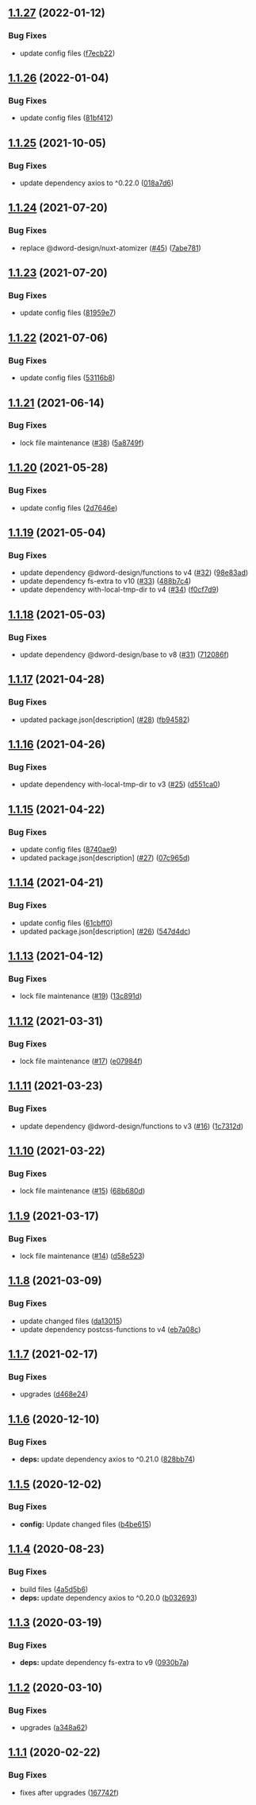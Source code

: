 ## [1.1.27](https://github.com/dword-design/atomizer-plugin-vertical-rhythm/compare/v1.1.26...v1.1.27) (2022-01-12)


### Bug Fixes

* update config files ([f7ecb22](https://github.com/dword-design/atomizer-plugin-vertical-rhythm/commit/f7ecb22533515c8d0b7e9bd6008e9ebc78be52c9))

## [1.1.26](https://github.com/dword-design/atomizer-plugin-vertical-rhythm/compare/v1.1.25...v1.1.26) (2022-01-04)


### Bug Fixes

* update config files ([81bf412](https://github.com/dword-design/atomizer-plugin-vertical-rhythm/commit/81bf412d2267337a63c057e085efec38917bcc4d))

## [1.1.25](https://github.com/dword-design/atomizer-plugin-vertical-rhythm/compare/v1.1.24...v1.1.25) (2021-10-05)


### Bug Fixes

* update dependency axios to ^0.22.0 ([018a7d6](https://github.com/dword-design/atomizer-plugin-vertical-rhythm/commit/018a7d61f941bb905c7581115f50b212142d4a7b))

## [1.1.24](https://github.com/dword-design/atomizer-plugin-vertical-rhythm/compare/v1.1.23...v1.1.24) (2021-07-20)


### Bug Fixes

* replace @dword-design/nuxt-atomizer ([#45](https://github.com/dword-design/atomizer-plugin-vertical-rhythm/issues/45)) ([7abe781](https://github.com/dword-design/atomizer-plugin-vertical-rhythm/commit/7abe781c13d465d5b0e26182ec23801143997e64))

## [1.1.23](https://github.com/dword-design/atomizer-plugin-vertical-rhythm/compare/v1.1.22...v1.1.23) (2021-07-20)


### Bug Fixes

* update config files ([81959e7](https://github.com/dword-design/atomizer-plugin-vertical-rhythm/commit/81959e79ee344af1b8cfa8e308f3e10e00a6a9ce))

## [1.1.22](https://github.com/dword-design/atomizer-plugin-vertical-rhythm/compare/v1.1.21...v1.1.22) (2021-07-06)


### Bug Fixes

* update config files ([53116b8](https://github.com/dword-design/atomizer-plugin-vertical-rhythm/commit/53116b8f10e81ad319d396e6bee6986be958f2e5))

## [1.1.21](https://github.com/dword-design/atomizer-plugin-vertical-rhythm/compare/v1.1.20...v1.1.21) (2021-06-14)


### Bug Fixes

* lock file maintenance ([#38](https://github.com/dword-design/atomizer-plugin-vertical-rhythm/issues/38)) ([5a8749f](https://github.com/dword-design/atomizer-plugin-vertical-rhythm/commit/5a8749fc64127e30c95ee9982122918fd6027e85))

## [1.1.20](https://github.com/dword-design/atomizer-plugin-vertical-rhythm/compare/v1.1.19...v1.1.20) (2021-05-28)


### Bug Fixes

* update config files ([2d7646e](https://github.com/dword-design/atomizer-plugin-vertical-rhythm/commit/2d7646ef835f0c07ddfd8183061f6f7cd33e9a92))

## [1.1.19](https://github.com/dword-design/atomizer-plugin-vertical-rhythm/compare/v1.1.18...v1.1.19) (2021-05-04)


### Bug Fixes

* update dependency @dword-design/functions to v4 ([#32](https://github.com/dword-design/atomizer-plugin-vertical-rhythm/issues/32)) ([98e83ad](https://github.com/dword-design/atomizer-plugin-vertical-rhythm/commit/98e83ada3a8118ec83d1bf93f368b01b49ed7b17))
* update dependency fs-extra to v10 ([#33](https://github.com/dword-design/atomizer-plugin-vertical-rhythm/issues/33)) ([488b7c4](https://github.com/dword-design/atomizer-plugin-vertical-rhythm/commit/488b7c420960254372c50d7b7f76e3312e5246d0))
* update dependency with-local-tmp-dir to v4 ([#34](https://github.com/dword-design/atomizer-plugin-vertical-rhythm/issues/34)) ([f0cf7d9](https://github.com/dword-design/atomizer-plugin-vertical-rhythm/commit/f0cf7d9b692b74dca686d9c79c3430c6db15340c))

## [1.1.18](https://github.com/dword-design/atomizer-plugin-vertical-rhythm/compare/v1.1.17...v1.1.18) (2021-05-03)


### Bug Fixes

* update dependency @dword-design/base to v8 ([#31](https://github.com/dword-design/atomizer-plugin-vertical-rhythm/issues/31)) ([712086f](https://github.com/dword-design/atomizer-plugin-vertical-rhythm/commit/712086f99a1de2c5b418867e640f20aba2629e07))

## [1.1.17](https://github.com/dword-design/atomizer-plugin-vertical-rhythm/compare/v1.1.16...v1.1.17) (2021-04-28)


### Bug Fixes

* updated package.json[description] ([#28](https://github.com/dword-design/atomizer-plugin-vertical-rhythm/issues/28)) ([fb94582](https://github.com/dword-design/atomizer-plugin-vertical-rhythm/commit/fb94582f98901ca7dd7dc0d2907f53bc8e3da9c2))

## [1.1.16](https://github.com/dword-design/atomizer-plugin-vertical-rhythm/compare/v1.1.15...v1.1.16) (2021-04-26)


### Bug Fixes

* update dependency with-local-tmp-dir to v3 ([#25](https://github.com/dword-design/atomizer-plugin-vertical-rhythm/issues/25)) ([d551ca0](https://github.com/dword-design/atomizer-plugin-vertical-rhythm/commit/d551ca0c9a72e9167307764bd4c5016d8a9d3b14))

## [1.1.15](https://github.com/dword-design/atomizer-plugin-vertical-rhythm/compare/v1.1.14...v1.1.15) (2021-04-22)


### Bug Fixes

* update config files ([8740ae9](https://github.com/dword-design/atomizer-plugin-vertical-rhythm/commit/8740ae9c2bfba1f572b48d192c59caeab6081974))
* updated package.json[description] ([#27](https://github.com/dword-design/atomizer-plugin-vertical-rhythm/issues/27)) ([07c965d](https://github.com/dword-design/atomizer-plugin-vertical-rhythm/commit/07c965dda6905d1797e648eb5d72b131b7fe6b96))

## [1.1.14](https://github.com/dword-design/atomizer-plugin-vertical-rhythm/compare/v1.1.13...v1.1.14) (2021-04-21)


### Bug Fixes

* update config files ([61cbff0](https://github.com/dword-design/atomizer-plugin-vertical-rhythm/commit/61cbff025786ce6a1517c1746c7836f84b78d350))
* updated package.json[description] ([#26](https://github.com/dword-design/atomizer-plugin-vertical-rhythm/issues/26)) ([547d4dc](https://github.com/dword-design/atomizer-plugin-vertical-rhythm/commit/547d4dcc8a717be328053ccf8baa70659de389e8))

## [1.1.13](https://github.com/dword-design/atomizer-plugin-vertical-rhythm/compare/v1.1.12...v1.1.13) (2021-04-12)


### Bug Fixes

* lock file maintenance ([#19](https://github.com/dword-design/atomizer-plugin-vertical-rhythm/issues/19)) ([13c891d](https://github.com/dword-design/atomizer-plugin-vertical-rhythm/commit/13c891d4d66117b244219cceccde8f8492c41703))

## [1.1.12](https://github.com/dword-design/atomizer-plugin-vertical-rhythm/compare/v1.1.11...v1.1.12) (2021-03-31)


### Bug Fixes

* lock file maintenance ([#17](https://github.com/dword-design/atomizer-plugin-vertical-rhythm/issues/17)) ([e07984f](https://github.com/dword-design/atomizer-plugin-vertical-rhythm/commit/e07984f16f9ed1bc06ec544ebb4c26623033c0dd))

## [1.1.11](https://github.com/dword-design/atomizer-plugin-vertical-rhythm/compare/v1.1.10...v1.1.11) (2021-03-23)


### Bug Fixes

* update dependency @dword-design/functions to v3 ([#16](https://github.com/dword-design/atomizer-plugin-vertical-rhythm/issues/16)) ([1c7312d](https://github.com/dword-design/atomizer-plugin-vertical-rhythm/commit/1c7312d3b55c54629586702c2cd77f3a8fe22844))

## [1.1.10](https://github.com/dword-design/atomizer-plugin-vertical-rhythm/compare/v1.1.9...v1.1.10) (2021-03-22)


### Bug Fixes

* lock file maintenance ([#15](https://github.com/dword-design/atomizer-plugin-vertical-rhythm/issues/15)) ([68b680d](https://github.com/dword-design/atomizer-plugin-vertical-rhythm/commit/68b680d0d6f760dc027c96a076ce0770df6a29f7))

## [1.1.9](https://github.com/dword-design/atomizer-plugin-vertical-rhythm/compare/v1.1.8...v1.1.9) (2021-03-17)


### Bug Fixes

* lock file maintenance ([#14](https://github.com/dword-design/atomizer-plugin-vertical-rhythm/issues/14)) ([d58e523](https://github.com/dword-design/atomizer-plugin-vertical-rhythm/commit/d58e5232f63109c80b7001cc00aa855453a936e0))

## [1.1.8](https://github.com/dword-design/atomizer-plugin-vertical-rhythm/compare/v1.1.7...v1.1.8) (2021-03-09)


### Bug Fixes

* update changed files ([da13015](https://github.com/dword-design/atomizer-plugin-vertical-rhythm/commit/da13015a5b3b258a997a1e85fd0a403a5a99ecef))
* update dependency postcss-functions to v4 ([eb7a08c](https://github.com/dword-design/atomizer-plugin-vertical-rhythm/commit/eb7a08c6d8f794b3e550cf96d9761b1a882ad379))

## [1.1.7](https://github.com/dword-design/atomizer-plugin-vertical-rhythm/compare/v1.1.6...v1.1.7) (2021-02-17)


### Bug Fixes

* upgrades ([d468e24](https://github.com/dword-design/atomizer-plugin-vertical-rhythm/commit/d468e241dff57430b0ec536e81e0bd0b7deb8808))

## [1.1.6](https://github.com/dword-design/atomizer-plugin-vertical-rhythm/compare/v1.1.5...v1.1.6) (2020-12-10)


### Bug Fixes

* **deps:** update dependency axios to ^0.21.0 ([828bb74](https://github.com/dword-design/atomizer-plugin-vertical-rhythm/commit/828bb7497e19d16b14e9d6f1c17ae7558c224747))

## [1.1.5](https://github.com/dword-design/atomizer-plugin-vertical-rhythm/compare/v1.1.4...v1.1.5) (2020-12-02)


### Bug Fixes

* **config:** Update changed files ([b4be615](https://github.com/dword-design/atomizer-plugin-vertical-rhythm/commit/b4be615aa692ab8c09ee9843d5ee086f15e3bc18))

## [1.1.4](https://github.com/dword-design/atomizer-plugin-vertical-rhythm/compare/v1.1.3...v1.1.4) (2020-08-23)


### Bug Fixes

* build files ([4a5d5b6](https://github.com/dword-design/atomizer-plugin-vertical-rhythm/commit/4a5d5b658795ab9896ab40545502f0381ed2ac23))
* **deps:** update dependency axios to ^0.20.0 ([b032693](https://github.com/dword-design/atomizer-plugin-vertical-rhythm/commit/b03269343744289ba94f57a6cafbce604002b87b))

## [1.1.3](https://github.com/dword-design/atomizer-plugin-vertical-rhythm/compare/v1.1.2...v1.1.3) (2020-03-19)


### Bug Fixes

* **deps:** update dependency fs-extra to v9 ([0930b7a](https://github.com/dword-design/atomizer-plugin-vertical-rhythm/commit/0930b7a5cd064b210798e4dcace372dcc376160c))

## [1.1.2](https://github.com/dword-design/atomizer-plugin-vertical-rhythm/compare/v1.1.1...v1.1.2) (2020-03-10)


### Bug Fixes

* upgrades ([a348a62](https://github.com/dword-design/atomizer-plugin-vertical-rhythm/commit/a348a625d3cfad654511c93cac9170d2b5a22e60))

## [1.1.1](https://github.com/dword-design/atomizer-plugin-vertical-rhythm/compare/v1.1.0...v1.1.1) (2020-02-22)


### Bug Fixes

* fixes after upgrades ([167742f](https://github.com/dword-design/atomizer-plugin-vertical-rhythm/commit/167742fdcfdae04b5570307534fcc48b24bf558e))
